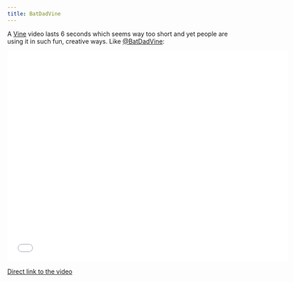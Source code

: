 ```yaml
---
title: BatDadVine
---
```

<p>A <a href="https://vine.co">Vine</a> video lasts 6 seconds which seems way too short and yet people are using it in such fun, creative ways. Like <a href="https://twitter.com/BatDadVine">@BatDadVine</a>:</p>
<p><iframe width="640" height="480" src="//www.youtube.com/embed/YlVi0noRr-o?rel=0" frameborder="0" allowfullscreen></iframe></p>
<p><a href="https://www.youtube.com/watch?v=YlVi0noRr-o">Direct link to the video</a></p>
